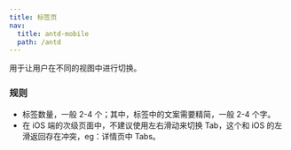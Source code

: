 ```yaml
---
title: 标签页
nav:
  title: antd-mobile
  path: /antd
---
```


用于让用户在不同的视图中进行切换。

### 规则
- 标签数量，一般 2-4 个；其中，标签中的文案需要精简，一般 2-4 个字。
- 在 iOS 端的次级页面中，不建议使用左右滑动来切换 Tab，这个和 iOS 的左滑返回存在冲突，eg：详情页中 Tabs。

<code src="./demos/basic.tsx" />

<code src="./demos/fixedheight.tsx" />

<code src="./demos/mutlitabs.tsx" />

<code src="./demos/noanim.tsx" />

<code src="./demos/sticky.tsx" />

<code src="./demos/vertical.tsx" />

<API/>
